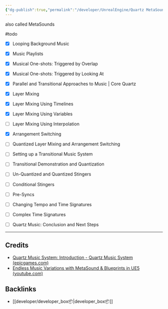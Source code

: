 ```yaml
---
{"dg-publish":true,"permalink":"/developer/UnrealEngine/Quartz MetaSounds Music Implementation for Unreal Engine/","tags":["unreal","game","gamedev","music","audio","UE5"],"created":"2024-02-29T22:19:56.265-06:00","updated":"2024-04-23T16:59:20.000-05:00"}
---
```


also called MetaSounds

#todo 
- [x] Looping Background Music
- [x] Music Playlists
- [x] Musical One-shots: Triggered by Overlap
- [x] Musical One-shots: Triggered by Looking At
- [x] Parallel and Transitional Approaches to Music | Core Quartz
- [x] Layer Mixing
- [x] Layer Mixing Using Timelines
- [x] Layer Mixing Using Variables
- [ ] Layer Mixing Using Interpolation
- [x] Arrangement Switching
- [ ] Quantized Layer Mixing and Arrangement Switching
- [ ] Setting up a Transitional Music System
- [ ] Transitional Demonstration and Quantization
- [ ] Un-Quantized and Quantized Stingers
- [ ] Conditional Stingers
- [ ] Pre-Syncs
- [ ] Changing Tempo and Time Signatures
- [ ] Complex Time Signatures
- [ ] Quartz Music: Conclusion and Next Steps


---
## Credits
- [Quartz Music System: Introduction - Quartz Music System (epicgames.com) ](https://dev.epicgames.com/community/learning/courses/XAw/unreal-engine-quartz-music-system/EbdY/unreal-engine-quartz-music-system-introduction)
- [Endless Music Variations with MetaSound & Blueprints in UE5 (youtube.com)](https://www.youtube.com/watch?v=ZzJVxxDn_f4)
## Backlinks
- [[developer/developer_box📦\|developer_box📦]]